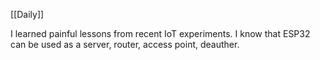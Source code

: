 [[Daily]]

I learned painful lessons from recent IoT experiments.
I know that ESP32 can be used as a server, router, access point, deauther.
